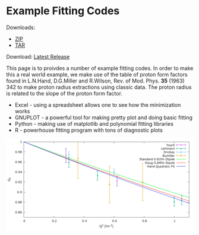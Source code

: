 # Example Fitting Codes

<span>Downloads:</span>
          <ul>
            <li><a href="https://github.com/JeffersonLab/Example-Fitting-Codes/zipball/master" class="button">ZIP</a></li>
            <li><a href="https://github.com/JeffersonLab/Example-Fitting-Codes/master" class="button">TAR</a></li>
</ul>

Download: <a href="https://github.com/JeffersonLab/Example-Fitting-Codes/releases/latest">Latest Release</a>

This page is to proivdes a number of example fitting codes.    In order to make this a real world example, we make use of the table of proton form factors
found in L.N.Hand, D.G.Miller and R.Wilson, Rev. of Mod. Phys. <b>35</b> (1963) 342 to make proton radius extractions using classic data.   The proton radius is related to the slope of the proton form factor.

* Excel - using a spreadsheet allows one to see how the minimization works
* GNUPLOT - a powerful tool for making pretty plot and doing basic fitting
* Python - making use of matplotlib and polynomial fitting libraries
* R - powerhouse fitting program with tons of diagnostic plots

<img src="https://raw.githubusercontent.com/JeffersonLab/Example-Fitting-Codes/master/GNUPLOT/gnuplot-output.png" width="1024">

